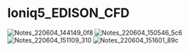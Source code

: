 # Ioniq5_EDISON_CFD
![Notes_220604_144149_0f8](https://user-images.githubusercontent.com/88171531/171987426-396cc132-662d-4712-9e42-089c760739dc.jpg)
![Notes_220604_150546_5c6](https://user-images.githubusercontent.com/88171531/171987428-c27df979-f396-4cc3-ab75-6f6b1882c340.jpg)
![Notes_220604_151109_310](https://user-images.githubusercontent.com/88171531/171987430-bc14555b-e3f1-41d2-a37d-a4c0277b0dd1.jpg)
![Notes_220604_151601_89c](https://user-images.githubusercontent.com/88171531/171987431-8935880b-a3c9-46b3-97dd-5c4ef17e4273.jpg)
